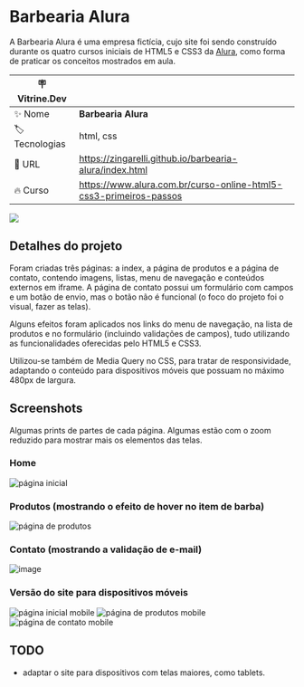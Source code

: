 # Barbearia Alura

A Barbearia Alura é uma empresa fictícia, cujo site foi sendo construído durante os quatro cursos iniciais de HTML5 e CSS3 da [Alura](https://www.alura.com.br), como forma de praticar os conceitos mostrados em aula.

| :placard: Vitrine.Dev |     |
| -------------  | --- |
| :sparkles: Nome        | **Barbearia Alura**
| :label: Tecnologias | html, css
| :rocket: URL         | https://zingarelli.github.io/barbearia-alura/index.html
| :fire: Curso     | https://www.alura.com.br/curso-online-html5-css3-primeiros-passos

![](https://user-images.githubusercontent.com/19349339/190663955-afac6c66-9f11-4272-a853-9e2493b340a1.png#vitrinedev)

## Detalhes do projeto
Foram criadas três páginas: a index, a página de produtos e a página de contato, contendo imagens, listas, menu de navegação e conteúdos externos em iframe. A página de contato possui um formulário com campos e um botão de envio, mas o botão não é funcional (o foco do projeto foi o visual, fazer as telas). 

Alguns efeitos foram aplicados nos links do menu de navegação, na lista de produtos e no formulário (incluindo validações de campos), tudo utilizando as funcionalidades oferecidas pelo HTML5 e CSS3.

Utilizou-se também de Media Query no CSS, para tratar de responsividade, adaptando o conteúdo para dispositivos móveis que possuam no máximo 480px de largura.

## Screenshots
Algumas prints de partes de cada página. Algumas estão com o zoom reduzido para mostrar mais os elementos das telas.

### Home
![página inicial](https://user-images.githubusercontent.com/19349339/166837769-6fa96390-4f70-4aa4-9513-acde90658779.png)

### Produtos (mostrando o efeito de hover no item de barba)
![página de produtos](https://user-images.githubusercontent.com/19349339/166837884-5f0f2790-99b6-42c0-a2a2-79df9c5e077e.png)

### Contato (mostrando a validação de e-mail)
![image](https://user-images.githubusercontent.com/19349339/166838079-96c13440-d303-4df0-9245-52233d78773d.png)

### Versão do site para dispositivos móveis
![página inicial mobile](https://user-images.githubusercontent.com/19349339/166837471-b3efb699-3fb5-43a4-86cd-2cb976099e3b.png)
![página de produtos mobile](https://user-images.githubusercontent.com/19349339/166837478-b953b0e4-7959-4c2c-8ce9-f0194fd7b656.png)
![página de contato mobile](https://user-images.githubusercontent.com/19349339/166837476-60e86d63-e100-46a3-a498-c807cbf05b54.png)

## TODO
- adaptar o site para dispositivos com telas maiores, como tablets.
